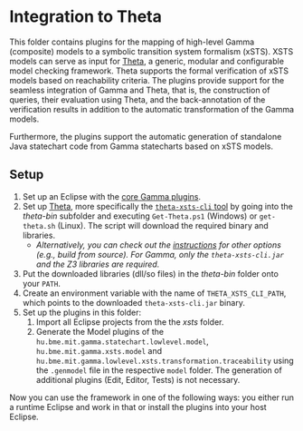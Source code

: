 # Integration to Theta

This folder contains plugins for the mapping of high-level Gamma (composite) models to a symbolic transition system formalism (xSTS). XSTS models can serve as input for [Theta](https://github.com/theta), a generic, modular and configurable model checking framework. Theta supports the formal verification of xSTS models based on reachability criteria. The plugins provide support for the seamless integration of Gamma and Theta, that is, the construction of queries, their evaluation using Theta, and the back-annotation of the verification results in addition to the automatic transformation of the Gamma models. 

Furthermore, the plugins support the automatic generation of standalone Java statechart code from Gamma statecharts based on xSTS models.

## Setup

1. Set up an Eclipse with the [core Gamma plugins](../README.md).
2. Set up [Theta](https://github.com/ftsrg/theta), more specifically the [`theta-xsts-cli` tool](https://github.com/ftsrg/theta/tree/master/subprojects/xsts/xsts-cli) by going into the _theta-bin_ subfolder and executing `Get-Theta.ps1` (Windows) or `get-theta.sh` (Linux). The script will download the required binary and libraries.
    - _Alternatively, you can check out the [instructions](https://github.com/ftsrg/theta/tree/master/subprojects/xsts/xsts-cli) for other options (e.g., build from source). For Gamma, only the `theta-xsts-cli.jar` and the Z3 libraries are required._
3. Put the downloaded libraries (dll/so files) in the _theta-bin_ folder onto your `PATH`.
4. Create an environment variable with the name of `THETA_XSTS_CLI_PATH`, which points to the downloaded `theta-xsts-cli.jar` binary.
5. Set up the plugins in this folder:
    1. Import all Eclipse projects from the the _xsts_ folder.
    2. Generate the Model plugins of the `hu.bme.mit.gamma.statechart.lowlevel.model`, `hu.bme.mit.gamma.xsts.model` and `hu.bme.mit.gamma.lowlevel.xsts.transformation.traceability` using the `.genmodel` file in the respective `model` folder. The generation of additional plugins (Edit, Editor, Tests) is not necessary.

Now you can use the framework in one of the following ways: you either run a runtime Eclipse and work in that or install the plugins into your host Eclipse.